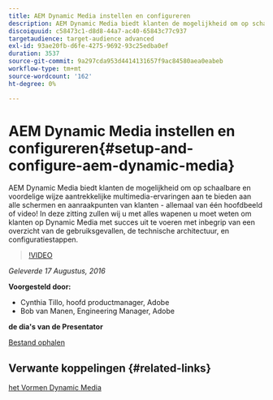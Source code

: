 ```yaml
---
title: AEM Dynamic Media instellen en configureren
description: AEM Dynamic Media biedt klanten de mogelijkheid om op schaalbare en voordelige wijze aantrekkelijke multimedia-ervaringen aan te bieden aan alle schermen en aanraakpunten van klanten - allemaal van één hoofdbeeld of video!  In deze zitting zullen wij u met alles wapenen u moet weten om klanten op Dynamic Media met succes uit te voeren met inbegrip van een overzicht van de gebruiksgevallen, de technische architectuur, en configuratiestappen.
discoiquuid: c58473c1-d8d8-44a7-ac40-65843c77c937
targetaudience: target-audience advanced
exl-id: 93ae20fb-d6fe-4275-9692-93c25edba0ef
duration: 3537
source-git-commit: 9a297cda953d4414131657f9ac84580aea0eabeb
workflow-type: tm+mt
source-wordcount: '162'
ht-degree: 0%

---
```


# AEM Dynamic Media instellen en configureren{#setup-and-configure-aem-dynamic-media}

AEM Dynamic Media biedt klanten de mogelijkheid om op schaalbare en voordelige wijze aantrekkelijke multimedia-ervaringen aan te bieden aan alle schermen en aanraakpunten van klanten - allemaal van één hoofdbeeld of video!  In deze zitting zullen wij u met alles wapenen u moet weten om klanten op Dynamic Media met succes uit te voeren met inbegrip van een overzicht van de gebruiksgevallen, de technische architectuur, en configuratiestappen.

>[!VIDEO](https://video.tv.adobe.com/v/19297/?quality=9)

*Geleverde 17 Augustus, 2016*

**Voorgesteld door:**

* Cynthia Tillo, hoofd productmanager, Adobe
* Bob van Manen, Engineering Manager, Adobe

**de dia&#39;s van de Presentator**

[Bestand ophalen](assets/aemgems-081716-dynamic-media-configuration.pdf)

## Verwante koppelingen {#related-links}

[ het Vormen Dynamic Media ](https://docs.adobe.com/docs/en/aem/6-2/administer/content/dynamic-media/config-dynamic.html)

<!--
[Get back to the Overview](https://helpx.adobe.com/nl/experience-manager/kt/eseminars/gems/aem-index.html)
-->
